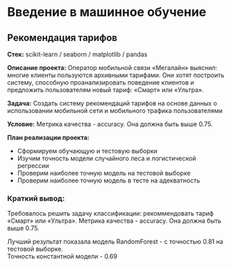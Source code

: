 # Введение в машинное обучение

## Рекомендация тарифов

**Стек:** scikit-learn / seaborn / matplotlib / pandas

**Описание проекта:** Оператор мобильной связи «Мегалайн» выяснил: многие клиенты пользуются архивными тарифами. Они хотят построить систему, способную проанализировать поведение клиентов и предложить пользователям новый тариф: «Смарт» или «Ультра». 

**Задача:** Создать систему рекомендаций тарифов на основе данных о использовании мобильной сети и мобильного трафика пользователями

**Условие:** 
Метрика качества - accuracy. Она должна быть выше 0.75.

**План реализации проекта:**
 * Сформируем обучающую и тестовую выборки
 * Изучим точность модели случайного леса и логистической регрессии
 * Проверим наиболее точную модель на тестовой выборке
 * Проверим наиболее точную модель в тесте на адекватность

### Краткий вывод:

Требовалось решить задачу классификации: рекоммендовать тариф «Смарт» или «Ультра».
Метрика качества - accuracy. Она должна быть выше 0.75.

Лучший результат показала модель RandomForest - с точностью 0.81 на тестовой выборке.  
Точность константной модели - 0.69